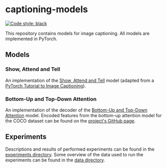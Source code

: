 # captioning-models

[![Code style: black](https://img.shields.io/badge/code%20style-black-000000.svg)](https://github.com/ambv/black)

This repository contains models for image captioning. All models are implemented in PyTorch.

## Models

### Show, Attend and Tell

An implementation of the [Show, Attend and Tell](https://arxiv.org/abs/1502.03044) model
(adapted from a
[PyTorch Tutorial to Image Captioning](https://github.com/sgrvinod/a-PyTorch-Tutorial-to-Image-Captioning)).

### Bottom-Up and Top-Down Attention

An implementation of the decoder of the [Bottom-Up and Top-Down Attention](https://arxiv.org/abs/1707.07998) model.
Encoded features from the bottom-up attention model for the COCO dataset can be found on the
[project's GitHub page](https://github.com/peteanderson80/bottom-up-attention).

## Experiments

Descriptions and results of performed experiments can be found in the [experiments directory](experiments/). Some
overview of the data used to run the experiments can be found in the [data directory](data/).